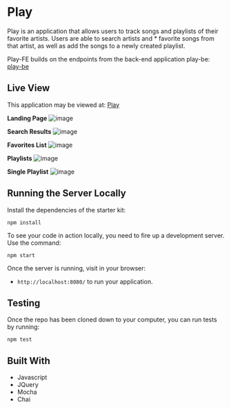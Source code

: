 # Play

Play is an application that allows users to track songs and playlists of their favorite artists. Users are able to search artists and * favorite songs from that artist, as well as add the songs to a newly created playlist.

Play-FE builds on the endpoints from the back-end application play-be: [play-be](https://github.com/MacInnes/play-be)

## Live View
This application may be viewed at: [Play](https://tcraig7.github.io/Play-FE/)

**Landing Page**
![image](https://user-images.githubusercontent.com/36015215/49953802-2c93f180-febc-11e8-8b64-3981f46b0437.png)

**Search Results**
![image](https://user-images.githubusercontent.com/36015215/49953935-81376c80-febc-11e8-814c-12bb4fbadc10.png)

**Favorites List**
![image](https://user-images.githubusercontent.com/36015215/49953849-4f260a80-febc-11e8-9b70-da17ee957a67.png)

**Playlists**
![image](https://user-images.githubusercontent.com/36015215/49954003-a7f5a300-febc-11e8-9b08-9eab72169a21.png)

**Single Playlist**
![image](https://user-images.githubusercontent.com/36015215/49954255-4da91200-febd-11e8-8584-ede7808de33b.png)

## Running the Server Locally
  Install the dependencies of the starter kit:

  ```shell
  npm install
  ```
  
  To see your code in action locally, you need to fire up a development server. Use the command:

```shell
npm start
```

Once the server is running, visit in your browser:

* `http://localhost:8080/` to run your application.

## Testing
Once the repo has been cloned down to your computer, you can run tests by running:

```shell
npm test
```

## Built With
* Javascript
* JQuery
* Mocha
* Chai
